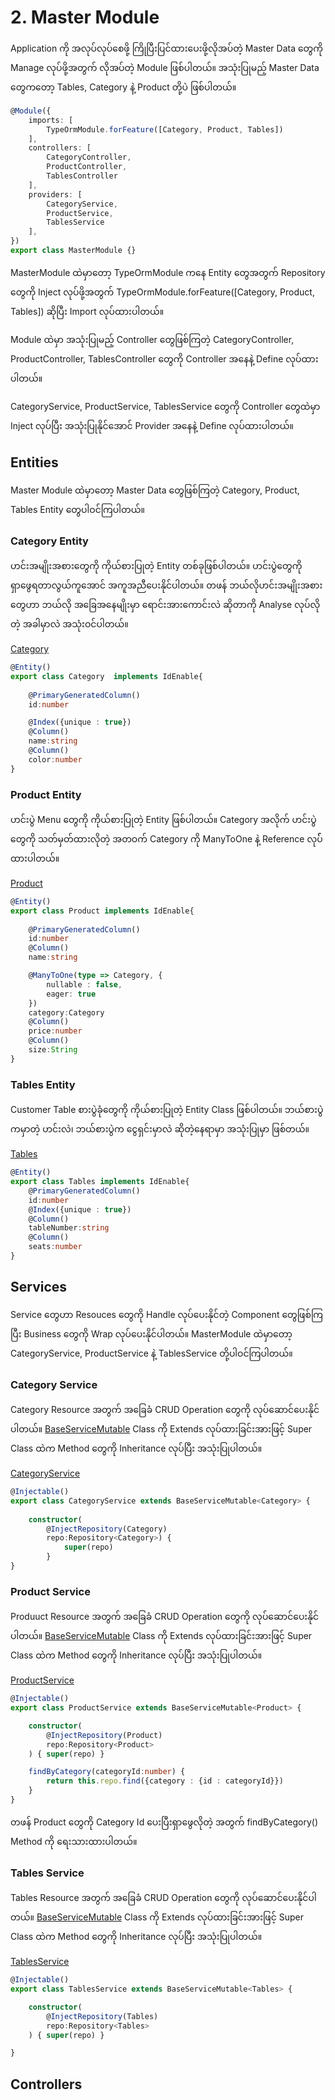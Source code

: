 # 2. Master Module

Application ကို အလုပ်လုပ်စေဖို့ ကြိုပြီးပြင်ထားပေးဖို့လိုအပ်တဲ့ Master Data တွေကို Manage လုပ်ဖို့အတွက် လိုအပ်တဲ့ Module ဖြစ်ပါတယ်။ အသုံးပြုမည့် Master Data တွေကတော့ Tables, Category နဲ့ Product တို့ပဲ ဖြစ်ပါတယ်။

```typescript
@Module({
    imports: [
        TypeOrmModule.forFeature([Category, Product, Tables])
    ],
    controllers: [
        CategoryController,
        ProductController,
        TablesController
    ],
    providers: [
        CategoryService,
        ProductService,
        TablesService
    ],
})
export class MasterModule {}
```

MasterModule ထဲမှာတော့ TypeOrmModule ကနေ Entity တွေအတွက် Repository တွေကို Inject လုပ်ဖို့အတွက် TypeOrmModule.forFeature([Category, Product, Tables]) ဆိုပြီး Import လုပ်ထားပါတယ်။ 

Module ထဲမှာ အသုံးပြုမည့် Controller တွေဖြစ်ကြတဲ့ CategoryController, ProductController, TablesController တွေကို Controller အနေနဲ့ Define လုပ်ထားပါတယ်။

CategoryService, ProductService, TablesService တွေကို Controller တွေထဲမှာ Inject လုပ်ပြီး အသုံးပြုနိုင်အောင် Provider အနေနဲ့ Define လုပ်ထားပါတယ်။

## Entities

Master Module ထဲမှာတော့ Master Data တွေဖြစ်ကြတဲ့ Category, Product, Tables Entity တွေပါဝင်ကြပါတယ်။

### Category Entity

ဟင်းအမျိုးအစားတွေကို ကိုယ်စားပြုတဲ့ Entity တစ်ခုဖြစ်ပါတယ်။ ဟင်းပွဲတွေကို ရှာဖွေရတာလွယ်ကူအောင် အကူအညီပေးနိုင်ပါတယ်။ တဖန် ဘယ်လိုဟင်းအမျိုးအစားတွေဟာ ဘယ်လို အခြေအနေမျိုးမှာ ရောင်းအားကောင်းလဲ ဆိုတာကို Analyse လုပ်လိုတဲ့ အခါမှာလဲ အသုံးဝင်ပါတယ်။

[Category](model/category.entity.ts)
```typescript
@Entity()
export class Category  implements IdEnable{
    
    @PrimaryGeneratedColumn()
    id:number

    @Index({unique : true})
    @Column()
    name:string
    @Column()
    color:number
}
```

### Product Entity

ဟင်းပွဲ Menu တွေကို ကိုယ်စားပြုတဲ့ Entity ဖြစ်ပါတယ်။ Category အလိုက် ဟင်းပွဲတွေကို သတ်မှတ်ထားလိုတဲ့ အတဝက် Category ကို ManyToOne နဲ့ Reference လုပ််ထားပါတယ်။

[Product](model/product.entity.ts)
```typescript
@Entity()
export class Product implements IdEnable{
    
    @PrimaryGeneratedColumn()
    id:number
    @Column()
    name:string

    @ManyToOne(type => Category, {
        nullable : false,
        eager: true
    })
    category:Category
    @Column()
    price:number
    @Column()
    size:String
}
```

### Tables Entity

Customer Table စားပွဲခုံတွေကို ကိုယ်စားပြုတဲ့ Entity Class ဖြစ်ပါတယ်။ ဘယ်စားပွဲကမှာတဲ့ ဟင်းလဲ၊ ဘယ်စားပွဲက ငွေရှင်းမှာလဲ ဆိုတဲ့နေရာမှာ အသုံးပြုမှာ ဖြစ်တယ်။

[Tables](model/tables.entity.ts)
```typescript
@Entity()
export class Tables implements IdEnable{
    @PrimaryGeneratedColumn()
    id:number
    @Index({unique : true})
    @Column()
    tableNumber:string
    @Column()
    seats:number
}
```

## Services

Service တွေဟာ Resouces တွေကို Handle လုပ်ပေးနိုင်တဲ့ Component တွေဖြစ်ကြပြီး Business တွေကို Wrap လုပ်ပေးနိုင်ပါတယ်။ MasterModule ထဲမှာတော့ CategoryService, ProductService နဲ့ TablesService တို့ပါဝင်ကြပါတယ်။

### Category Service

Category Resource အတွက် အခြေခံ CRUD Operation တွေကို လုပ်ဆောင်ပေးနိုင်ပါတယ်။ [BaseServiceMutable](/src/common/base.service.mutable.ts) Class ကို Extends လုပ်ထားခြင်းအားဖြင့် Super Class ထဲက Method  တွေကို Inheritance လုပ်ပြီး အသုံးပြုပါတယ်။

[CategoryService](model/category.service.ts)
```typescript
@Injectable()
export class CategoryService extends BaseServiceMutable<Category> {
    
    constructor(
        @InjectRepository(Category)
        repo:Repository<Category>) {
            super(repo)
        }
}
```

### Product Service

Produuct Resource အတွက် အခြေခံ CRUD Operation တွေကို လုပ်ဆောင်ပေးနိုင်ပါတယ်။ [BaseServiceMutable](/src/common/base.service.mutable.ts) Class ကို Extends လုပ်ထားခြင်းအားဖြင့် Super Class ထဲက Method  တွေကို Inheritance လုပ်ပြီး အသုံးပြုပါတယ်။

[ProductService](model/product.service.ts)
```typescript
@Injectable()
export class ProductService extends BaseServiceMutable<Product> {

    constructor(
        @InjectRepository(Product)
        repo:Repository<Product>
    ) { super(repo) }

    findByCategory(categoryId:number) {
        return this.repo.find({category : {id : categoryId}})
    }
}
```

တဖန် Product တွေကို Category Id ပေးပြီးရှာဖွေလိုတဲ့ အတွက် findByCategory() Method ကို ရေးသားထားပါတယ်။

### Tables Service

Tables Resource အတွက် အခြေခံ CRUD Operation တွေကို လုပ်ဆောင်ပေးနိုင်ပါတယ်။ [BaseServiceMutable](/src/common/base.service.mutable.ts) Class ကို Extends လုပ်ထားခြင်းအားဖြင့် Super Class ထဲက Method  တွေကို Inheritance လုပ်ပြီး အသုံးပြုပါတယ်။

[TablesService](model/tables.service.ts)
```typescript
@Injectable()
export class TablesService extends BaseServiceMutable<Tables> {

    constructor(
        @InjectRepository(Tables)
        repo:Repository<Tables>
    ) { super(repo) }

}
```

## Controllers